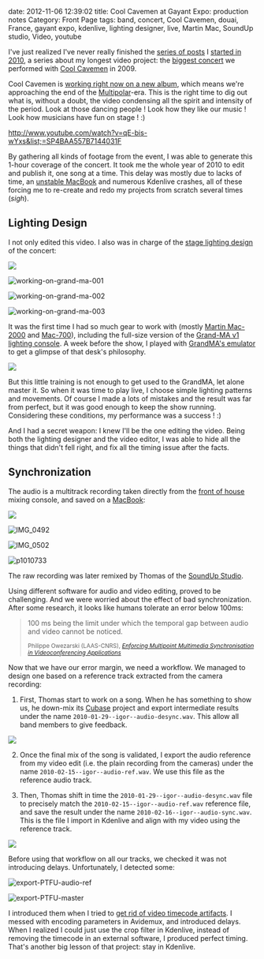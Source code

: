 date: 2012-11-06 12:39:02
title: Cool Cavemen at Gayant Expo: production notes
Category: Front Page
tags: band, concert, Cool Cavemen, douai, France, gayant expo, kdenlive, lighting designer, live, Martin Mac, SoundUp studio, Video, youtube

I've just realized I've never really finished the [series of posts](http://kevin.deldycke.com/tag/gayant-expo/) I [started in 2010](http://kevin.deldycke.com/2010/01/cool-cavemen-live-gayant-expo-first-video-released/), a series about my longest video project: the [biggest concert](http://coolcavemen.com/2009/concert-a-gayant-expo-les-photos/) we performed with [Cool Cavemen](http://coolcavemen.com) in 2009.

Cool Cavemen is [working right now on a new album](http://coolcavemen.com/2011/le-grand-retour/), which means we're approaching the end of the [Multipolar](http://coolcavemen.bandcamp.com/album/multipolar)-era. This is the right time to dig out what is, without a doubt, the video condensing all the spirit and intensity of the period. Look at those dancing people ! Look how they like our music ! Look how musicians have fun on stage ! :)

http://www.youtube.com/watch?v=qE-bis-wYxs&list;=SP4BAA557B7144031F

By gathering all kinds of footage from the event, I was able to generate this 1-hour coverage of the concert. It took me the whole year of 2010 to edit and publish it, one song at a time. This delay was mostly due to lacks of time, an [unstable MacBook](http://kevin.deldycke.com/2009/12/macosx-is-irritating/comment-page-1/#comment-8006) and numerous Kdenlive crashes, all of these forcing me to re-create and redo my projects from scratch several times (_sigh_).

## Lighting Design

I not only edited this video. I also was in charge of the [stage lighting design](http://www.amazon.com/s/?_encoding=UTF8&camp=1789&creative=390957&field-keywords=Stage%20Lighting%20Design&linkCode=ur2&rh=i%3Aaps%2Ck%3AStage%20Lighting%20Design&tag=kevideld-20&url=search-alias%3Daps) of the concert:

![](https://www.assoc-amazon.com/e/ir?t=kevideld-20&l=ur2&o=1)

![working-on-grand-ma-001](/static/uploads/2012/working-on-grand-ma-001.jpg)

![working-on-grand-ma-002](/static/uploads/2012/working-on-grand-ma-002.jpg)

![working-on-grand-ma-003](/static/uploads/2012/working-on-grand-ma-003.jpg)

It was the first time I had so much gear to work with (mostly [Martin Mac-2000](http://www.martin.com/product/product.asp?product=mac2000profile) and [Mac-700](http://martin.com/product/product.asp?product=mac700profile)), including the full-size version of the [Grand-MA v1 lighting console](http://en.audiofanzine.com/automatic-lighting-console/ma-lighting/GrandMA-Fullsize/). A week before the show, I played with [GrandMA's emulator](http://www.malighting.com/en/products/control/grandma-onpc.html) to get a glimpse of that desk's philosophy.

![](/static/uploads/2012/grand-ma-onpc-simulation.png)

But this little training is not enough to get used to the GrandMA, let alone master it. So when it was time to play live, I choose simple lighting patterns and movements. Of course I made a lots of mistakes and the result was far from perfect, but it was good enough to keep the show running. Considering these conditions, my performance was a success ! :)

And I had a secret weapon: I knew I'll be the one editing the video. Being both the lighting designer and the video editor, I was able to hide all the things that didn't fell right, and fix all the timing issue after the facts.

## Synchronization

The audio is a multitrack recording taken directly from the [front of house](http://en.wikipedia.org/wiki/Front_of_House) mixing console, and saved on a [MacBook](http://www.amazon.com/s/?_encoding=UTF8&camp=1789&creative=390957&field-keywords=apple%20macbook&linkCode=ur2&rh=i%3Aaps%2Ck%3Aapple%20macbook&tag=kevideld-20&url=search-alias%3Daps):

![](https://www.assoc-amazon.com/e/ir?t=kevideld-20&l=ur2&o=1)

![IMG_0492](/static/uploads/2012/IMG_0492.jpg)

![IMG_0502](/static/uploads/2012/IMG_0502.jpg)

![p1010733](/static/uploads/2012/p1010733.jpg)

The raw recording was later remixed by Thomas of the [SoundUp Studio](http://soundupstudio.com/).

Using different software for audio and video editing, proved to be challenging. And we were worried about the effect of bad synchronization. After some research, it looks like humans tolerate an error below 100ms:

<blockquote>
  <p>100 ms being the limit under which the temporal gap between audio and video cannot be noticed.</p>
  <small>Philippe Owezarski (LAAS-CNRS), <cite title="Enforcing Multipoint Multimedia Synchronisation in Videoconferencing Applications"><a href="http://books.google.fr/books?id=3IdKbKOxZL4C&amp;pg=PA69&amp;lpg=PA69">Enforcing Multipoint Multimedia Synchronisation in Videoconferencing Applications</a></cite></small>
</blockquote>

Now that we have our error margin, we need a workflow. We managed to design one based on a reference track extracted from the camera recording:

  1. First, Thomas start to work on a song. When he has something to show us, he down-mix its [Cubase](http://www.amazon.com/s/?_encoding=UTF8&camp=1789&creative=390957&field-keywords=Steinberg%20Cubase&linkCode=ur2&rh=i%3Aaps%2Ck%3ASteinberg%20Cubase&tag=kevideld-20&url=search-alias%3Daps) project and export intermediate results under the name `2010-01-29--igor--audio-desync.wav`. This allow all band members to give feedback.

![](https://www.assoc-amazon.com/e/ir?t=kevideld-20&l=ur2&o=1)

  2. Once the final mix of the song is validated, I export the audio reference from my video edit (i.e. the plain recording from the cameras) under the name `2010-02-15--igor--audio-ref.wav`. We use this file as the reference audio track.

  3. Then, Thomas shift in time the `2010-01-29--igor--audio-desync.wav` file to precisely match the `2010-02-15--igor--audio-ref.wav` reference file, and save the result under the name `2010-02-16--igor--audio-sync.wav`. This is the file I import in Kdenlive and align with my video using the reference track.

![](/static/uploads/2012/kdenlive-fusion-timeline.png)

Before using that workflow on all our tracks, we checked it was not introducing delays. Unfortunately, I detected some:

![export-PTFU-audio-ref](/static/uploads/2012/export-PTFU-audio-ref.png)

![export-PTFU-master](/static/uploads/2012/export-PTFU-master.png)

I introduced them when I tried to [get rid of video timecode artifacts](http://kevin.deldycke.com/2010/01/remove-videotape-timecode/). I messed with encoding parameters in Avidemux, and introduced delays. When I realized I could just use the crop filter in Kdenlive, instead of removing the timecode in an external software, I produced perfect timing. That's another big lesson of that project: stay in Kdenlive.
